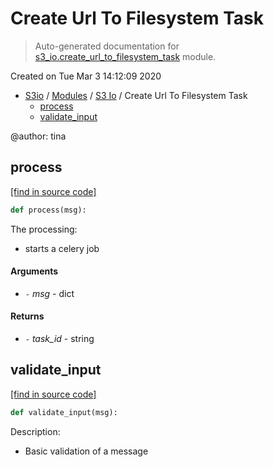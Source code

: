 # Create Url To Filesystem Task

> Auto-generated documentation for [s3_io.create_url_to_filesystem_task](../../s3_io/create_url_to_filesystem_task.py) module.

Created on Tue Mar  3 14:12:09 2020

- [S3io](../README.md#s3io) / [Modules](../MODULES.md#s3io-modules) / [S3 Io](index.md#s3-io) / Create Url To Filesystem Task
    - [process](#process)
    - [validate_input](#validate_input)

@author: tina

## process

[[find in source code]](../../s3_io/create_url_to_filesystem_task.py#L62)

```python
def process(msg):
```

The processing:

- starts a celery job

#### Arguments

- `-` *msg* - dict

#### Returns

- `-` *task_id* - string

## validate_input

[[find in source code]](../../s3_io/create_url_to_filesystem_task.py#L40)

```python
def validate_input(msg):
```

Description:

- Basic validation of a message
